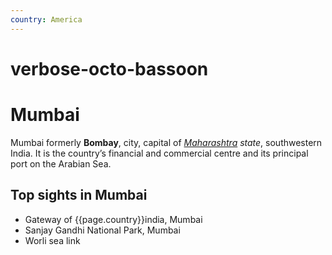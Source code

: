 ```yaml
---
country: America
---
```


# verbose-octo-bassoon

# Mumbai #
Mumbai formerly **Bombay**, city, capital of _[Maharashtra](https://en.wikipedia.org/wiki/Maharashtra) state_, southwestern India. It is the country’s financial and commercial centre and its principal port on the Arabian Sea.

## Top sights in Mumbai
- Gateway of {{page.country}}india, Mumbai
- Sanjay Gandhi National Park, Mumbai
- Worli sea link
